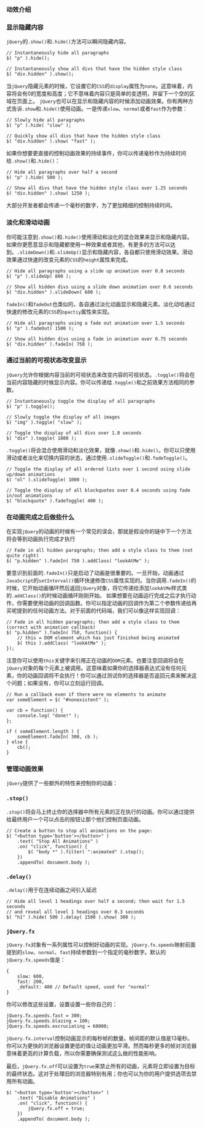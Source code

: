 ### 动效介绍
### 显示隐藏内容
`jQuery`的`.show()`和`.hide()`方法可以瞬间隐藏内容。
```
// Instantaneously hide all paragraphs
$( "p" ).hide();
 
// Instantaneously show all divs that have the hidden style class
$( "div.hidden" ).show();
```
当`jQuery`隐藏元素的时候，它设置它的`CSS`的`display`属性为`none`。这意味着，内容将会有0的宽度和高度；它不意味着内容只是简单的变透明，并留下一个空的区域在页面上。
`jQuery`也可以在显示和隐藏内容的时候添加动画效果。你有两种方式告诉`.show`和`.hide()`使用动画。一是传递`slow`、`normal`或者`fast`作为参数：
```
// Slowly hide all paragraphs
$( "p" ).hide( "slow" );
 
// Quickly show all divs that have the hidden style class
$( "div.hidden" ).show( "fast" );
```
如果你想要更直接的控制动画效果的持续事件，你可以传递毫秒作为持续时间给`.show()`和`.hide()`：
 ```
// Hide all paragraphs over half a second
$( "p" ).hide( 500 );
 
// Show all divs that have the hidden style class over 1.25 seconds
$( "div.hidden" ).show( 1250 );
```
大部分开发者都会传递一个毫秒的数字，为了更加精细的控制持续时间。
### 淡化和滑动动画
你可能注意到`.show()`和`.hide()`使用滑动和淡化的混合效果来显示和隐藏内容。如果你更愿意显示和隐藏都使用一种效果或者其他，有更多的方法可以达到。`.slideDown()`和`.slideUp()`显示和隐藏内容，各自都只使用滑动效果。滑动效果通过快速的改变元素的`CSS`的`height`属性来完成。
```
// Hide all paragraphs using a slide up animation over 0.8 seconds
$( "p" ).slideUp( 800 );
 
// Show all hidden divs using a slide down animation over 0.6 seconds
$( "div.hidden" ).slideDown( 600 );
```
`fadeIn()`和`fadeOut`也类似的，各自通过淡化动画显示和隐藏元素。淡化动哈通过快速的修改元素的`CSS`的`opactiy`属性来实现。
```
// Hide all paragraphs using a fade out animation over 1.5 seconds
$( "p" ).fadeOut( 1500 );
 
// Show all hidden divs using a fade in animation over 0.75 seconds
$( "div.hidden" ).fadeIn( 750 );
```
### 通过当前的可视状态改变显示
`jQuery`允许你根据内容当前的可视状态来改变内容的可视状态。`.toggle()`将会在当前内容隐藏的时候显示内容。你可以传递给`.toggle()`和之前效果方法相同的参数。
```
// Instantaneously toggle the display of all paragraphs
$( "p" ).toggle();
 
// Slowly toggle the display of all images
$( "img" ).toggle( "slow" );
 
// Toggle the display of all divs over 1.8 seconds
$( "div" ).toggle( 1800 );
```
`.toggle()`将会混合使用滑动和淡化效果，就像`.show()`和`.hide()`。你可以只使用滑动或者淡化来切换内容的状态，通过使用`.slideToggle()`和`.fadeToggle()`。
```
// Toggle the display of all ordered lists over 1 second using slide up/down animations
$( "ol" ).slideToggle( 1000 );
 
// Toggle the display of all blockquotes over 0.4 seconds using fade in/out animations
$( "blockquote" ).fadeToggle( 400 );
```
### 在动画完成之后做些什么
在实现`jQuery`的动画的时候有一个常见的误会，那就是假设你的链中下一个方法将会等到动画执行完成才执行
```
// Fade in all hidden paragraphs; then add a style class to them (not quite right)
$( "p.hidden" ).fadeIn( 750 ).addClass( "lookAtMe" );
```
要意识到前面的`.fadeIn()`只是启动了动画是很重要的。一旦开始，动画通过`JavaScript`的`setInterval()`循环快速修改`CSS`属性实现的。当你调用`.fadeIn()`的时候，它开始动画循环然后返回`jQuery`对象，将它传递给添加`lookAtMe`样式类的`.addClass()`的时候动画循环刚刚开始。
如果想要在动画运行完成之后才执行动作，你需要使用动画的回调函数。你可以指定动画的回调作为第二个参数传递给再买呢提到的任何动画方法。对于前面的代码端，我们可以像这样实现回调：
```
// Fade in all hidden paragraphs; then add a style class to them (correct with animation callback)
$( "p.hidden" ).fadeIn( 750, function() {
    // this = DOM element which has just finished being animated
    $( this ).addClass( "lookAtMe" );
});
```
注意你可以使用`this`关键字来引用正在动画的`DOM`元素。也要注意回调将会在`jQuery`对象的每个元素上被调用。这意味着如果你的选择器表达式没有任何元素，你的动画回调将不会执行！你可以通过测试你的选择器是否返回元素来解决这个问题；如果没有，你可以立刻运行回调。
```
// Run a callback even if there were no elements to animate
var someElement = $( "#nonexistent" );
 
var cb = function() {
    console.log( "done!" );
};
 
if ( someElement.length ) {
    someElement.fadeIn( 300, cb );
} else {
    cb();
}
```
### 管理动画效果
`jQuery`提供了一些额外的特性来控制你的动画：
### `.stop()`
`.stop()`将会马上终止你的选择器中所有元素的正在执行的动画。你可以通过提供给最终用户一个可以点击的按钮让那个他们控制页面动画。
```
// Create a button to stop all animations on the page:
$( "<button type='button'></button>" )
    .text( "Stop All Animations" )
    .on( "click", function() {
        $( "body *" ).filter( ":animated" ).stop();
    })
    .appendTo( document.body );
```
### `.delay()`
`.delay()`用于在连续动画之间引入延迟
```
// Hide all level 1 headings over half a second; then wait for 1.5 seconds
// and reveal all level 1 headings over 0.3 seconds
$( "h1" ).hide( 500 ).delay( 1500 ).show( 300 );
```
### `jQuery.fx`
`jQuery.fx`对象有一系列属性可以控制好动画的实现。`jQuery.fx.speeds`映射前面提到的`slow`、`normal`、`fast`持续参数到一个指定的毫秒数字。默认的`jQuery.fx.speeds`值是：
```
{
    slow: 600,
    fast: 200,
    _default: 400 // Default speed, used for "normal"
}
```
你可以修改这些设置，设置设置一些你自己的：
```
jQuery.fx.speeds.fast = 300;
jQuery.fx.speeds.blazing = 100;
jQuery.fx.speeds.excruciating = 60000;
```
`jQuery.fx.interval`控制动画显示的每秒帧的数量。帧间距的默认值是13毫秒。你可以为更快的浏览器设置更低的值让动画更加平滑。然而每秒更多的帧对浏览器意味着更高的计算负载，所以你需要确保测试这么做的性能影响。

最后，`jQuery.fx.off`可以设置为`true`来禁止所有的动画，元素将立即设置为目标的最终状态。这对于处理旧的浏览器特别有用；你也可以为你的用户提供选项去禁用所有动画。
```
$( "<button type='button'></button>" )
    .text( "Disable Animations" )
    .on( "click", function() {
        jQuery.fx.off = true;
    })
    .appendTo( document.body );
```
